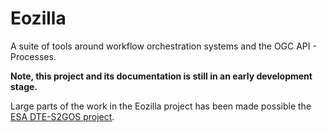 # Eozilla

A suite of tools around workflow orchestration systems and the OGC API - Processes.

**Note, this project and its documentation is still in an early development stage.**

Large parts of the work in the Eozilla project has been made possible the 
[ESA DTE-S2GOS project](https://dte-s2gos.rayference.eu/about/).



